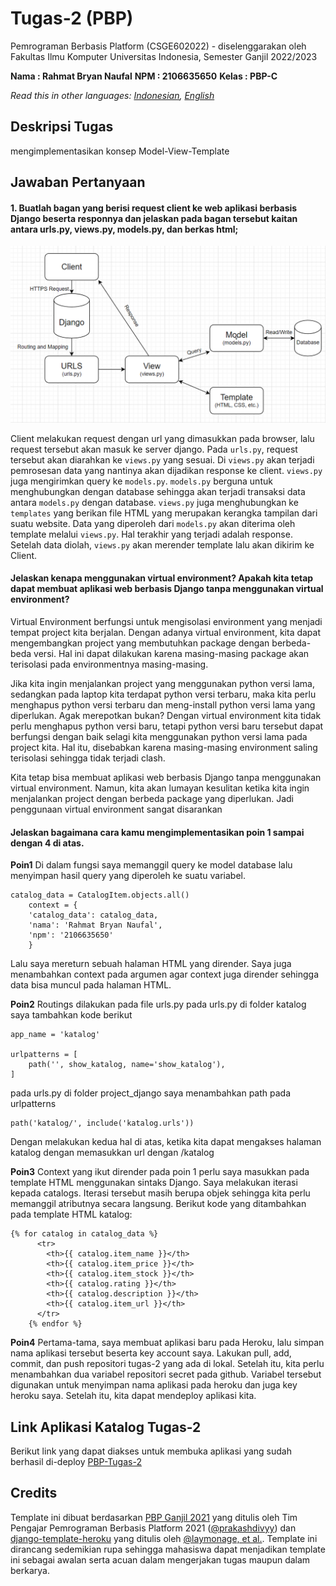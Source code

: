 # Tugas-2 (PBP)

Pemrograman Berbasis Platform (CSGE602022) - diselenggarakan oleh Fakultas Ilmu Komputer Universitas Indonesia, Semester Ganjil 2022/2023

**Nama : Rahmat Bryan Naufal**
**NPM : 2106635650**
**Kelas : PBP-C**

*Read this in other languages: [Indonesian](README.md), [English](README.en.md)*

## Deskripsi Tugas

mengimplementasikan konsep Model-View-Template

## Jawaban Pertanyaan

#### 1. Buatlah bagan yang berisi request client ke web aplikasi berbasis Django beserta responnya dan jelaskan pada bagan tersebut kaitan antara urls.py, views.py, models.py, dan berkas html;

![](https://github.com/bryannaufal/Tugas-2/blob/main/assets/Diagram_MVT.png)

Client melakukan request dengan url yang dimasukkan pada browser, lalu request tersebut akan masuk ke server django. Pada `urls.py`, request tersebut akan diarahkan ke `views.py` yang sesuai. Di `views.py` akan terjadi pemrosesan data yang nantinya akan dijadikan response ke client. `views.py` juga mengirimkan query ke `models.py`. `models.py` berguna untuk menghubungkan dengan database sehingga akan terjadi transaksi data antara `models.py` dengan database. `views.py` juga menghubungkan ke `templates` yang berikan file HTML yang merupakan kerangka tampilan dari suatu website. Data yang diperoleh dari `models.py` akan diterima oleh template melalui `views.py`. Hal terakhir yang terjadi adalah response. Setelah data diolah, `views.py` akan merender template lalu akan dikirim ke Client.

#### Jelaskan kenapa menggunakan virtual environment? Apakah kita tetap dapat membuat aplikasi web berbasis Django tanpa menggunakan virtual environment?

Virtual Environment berfungsi untuk mengisolasi environment yang menjadi tempat project kita berjalan. Dengan adanya virtual environment, kita dapat mengembangkan project yang membutuhkan package dengan berbeda-beda versi. Hal ini dapat dilakukan karena masing-masing package akan terisolasi pada environmentnya masing-masing. 

Jika kita ingin menjalankan project yang menggunakan python versi lama, sedangkan pada laptop kita terdapat python versi terbaru, maka kita perlu menghapus python versi terbaru dan meng-install python versi lama yang diperlukan. Agak merepotkan bukan? Dengan virtual environment kita tidak perlu menghapus python versi baru, tetapi python versi baru tersebut dapat berfungsi dengan baik selagi kita menggunakan python versi lama pada project kita. Hal itu, disebabkan karena masing-masing environment saling terisolasi sehingga tidak terjadi clash.

Kita tetap bisa membuat aplikasi web berbasis Django tanpa menggunakan virtual environment. Namun, kita akan lumayan kesulitan ketika kita ingin menjalankan project dengan berbeda package yang diperlukan. Jadi penggunaan virtual environment sangat disarankan

#### Jelaskan bagaimana cara kamu mengimplementasikan poin 1 sampai dengan 4 di atas.
**Poin1**
Di dalam fungsi saya memanggil query ke model database lalu menyimpan hasil query yang diperoleh ke suatu variabel.
```shell
catalog_data = CatalogItem.objects.all()
    context = {
    'catalog_data': catalog_data,
    'nama': 'Rahmat Bryan Naufal',
    'npm': '2106635650'
    }
```
Lalu saya mereturn sebuah halaman HTML yang dirender. Saya juga menambahkan context pada argumen agar context juga dirender sehingga data bisa muncul pada halaman HTML.

**Poin2**
Routings dilakukan pada file urls.py
pada urls.py di folder katalog saya tambahkan kode berikut
```shell
app_name = 'katalog'

urlpatterns = [
    path('', show_katalog, name='show_katalog'),
]
```

pada urls.py di folder project_django saya menambahkan path pada urlpatterns
```shell
path('katalog/', include('katalog.urls'))
```
Dengan melakukan kedua hal di atas, ketika kita dapat mengakses halaman katalog dengan memasukkan url dengan /katalog

**Poin3**
Context yang ikut dirender pada poin 1 perlu saya masukkan pada template HTML menggunakan sintaks Django. Saya melakukan iterasi kepada catalogs. Iterasi tersebut masih berupa objek sehingga kita perlu memanggil atributnya secara langsung. Berikut kode yang ditambahkan pada template HTML katalog:
```shell
{% for catalog in catalog_data %}
      <tr>
        <th>{{ catalog.item_name }}</th>
        <th>{{ catalog.item_price }}</th>
        <th>{{ catalog.item_stock }}</th>
        <th>{{ catalog.rating }}</th>
        <th>{{ catalog.description }}</th>
        <th>{{ catalog.item_url }}</th>
      </tr>
    {% endfor %}
```
**Poin4**
Pertama-tama, saya membuat aplikasi baru pada Heroku, lalu simpan nama aplikasi tersebut beserta key account saya. Lakukan pull, add, commit, dan push repositori tugas-2 yang ada di lokal. Setelah itu, kita perlu menambahkan dua variabel repositori secret pada github. Variabel tersebut digunakan untuk menyimpan nama aplikasi pada heroku dan juga key heroku saya. Setelah itu, kita dapat mendeploy aplikasi kita.

## Link Aplikasi Katalog Tugas-2
Berikut link yang dapat diakses untuk membuka aplikasi yang sudah berhasil di-deploy
[PBP-Tugas-2](https://katalog-tugas-2.herokuapp.com/)

## Credits

Template ini dibuat berdasarkan [PBP Ganjil 2021](https://gitlab.com/PBP-2021/pbp-lab) yang ditulis oleh Tim Pengajar Pemrograman Berbasis Platform 2021 ([@prakashdivyy](https://gitlab.com/prakashdivyy)) dan [django-template-heroku](https://github.com/laymonage/django-template-heroku) yang ditulis oleh [@laymonage, et al.](https://github.com/laymonage). Template ini dirancang sedemikian rupa sehingga mahasiswa dapat menjadikan template ini sebagai awalan serta acuan dalam mengerjakan tugas maupun dalam berkarya.